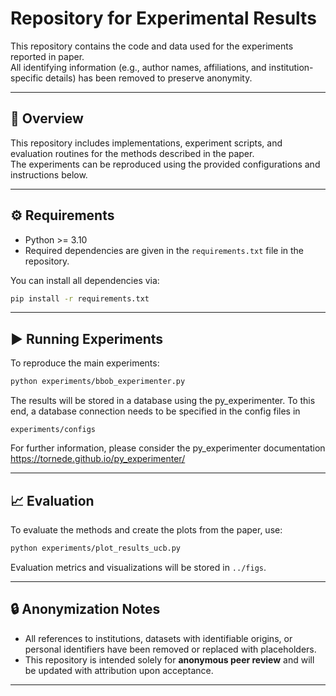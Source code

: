# Repository for Experimental Results

This repository contains the code and data used for the experiments reported in paper.  
All identifying information (e.g., author names, affiliations, and institution-specific details) has been removed to preserve anonymity.

---

## 🔬 Overview

This repository includes implementations, experiment scripts, and evaluation routines for the methods described in the paper.  
The experiments can be reproduced using the provided configurations and instructions below.

---

## ⚙️ Requirements

- Python >= 3.10  
- Required dependencies are given in the ```requirements.txt``` file in the repository.  

You can install all dependencies via:
```bash
pip install -r requirements.txt
```

---

## ▶️ Running Experiments

To reproduce the main experiments:
```bash
python experiments/bbob_experimenter.py 
```

The results will be stored in a database using the py_experimenter. To this end, a database connection needs to be specified in the config files in 
```
experiments/configs
```
For further information, please consider the py_experimenter documentation https://tornede.github.io/py_experimenter/

---

## 📈 Evaluation

To evaluate the methods and create the plots from the paper, use:
```bash
python experiments/plot_results_ucb.py
```

Evaluation metrics and visualizations will be stored in ```../figs```.

---

## 🔒 Anonymization Notes

- All references to institutions, datasets with identifiable origins, or personal identifiers have been removed or replaced with placeholders.  
- This repository is intended solely for **anonymous peer review** and will be updated with attribution upon acceptance.

---

